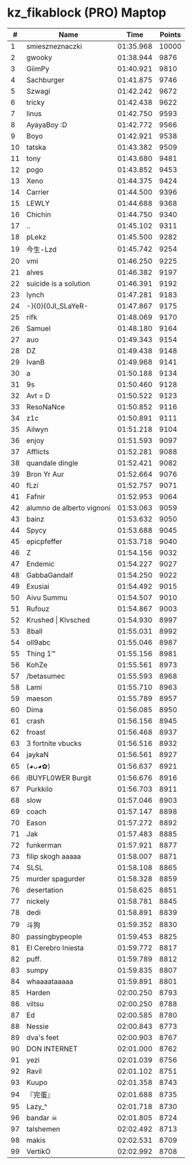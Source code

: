 # kz_fikablock (PRO) Maptop

|  # | Name | Time | Points |
|-------------- | -------------- | -------------- | -------------- | 
| 1 | smieszneznaczki | 01:35.968 | 10000 | 
| 2 | gwooky | 01:38.944 | 9876 | 
| 3 | GiimPy | 01:40.921 | 9810 | 
| 4 | Sachburger | 01:41.875 | 9746 | 
| 5 | Szwagi | 01:42.242 | 9672 | 
| 6 | tricky | 01:42.438 | 9622 | 
| 7 | linus | 01:42.750 | 9593 | 
| 8 | AyayaBoy :D | 01:42.772 | 9566 | 
| 9 | Boyo | 01:42.921 | 9538 | 
| 10 | tatska | 01:43.382 | 9509 | 
| 11 | tony | 01:43.680 | 9481 | 
| 12 | pogo | 01:43.852 | 9453 | 
| 13 | Xeno | 01:44.375 | 9424 | 
| 14 | Carrier | 01:44.500 | 9396 | 
| 15 | LEWLY | 01:44.688 | 9368 | 
| 16 | Chichin | 01:44.750 | 9340 | 
| 17 | .. | 01:45.102 | 9311 | 
| 18 | pLekz | 01:45.500 | 9282 | 
| 19 | 今生-Lzd | 01:45.742 | 9254 | 
| 20 | vmi | 01:46.250 | 9225 | 
| 21 | alves | 01:46.382 | 9197 | 
| 22 | suicide is a solution | 01:46.391 | 9192 | 
| 23 | lynch | 01:47.281 | 9183 | 
| 24 | -}{0}{0JI_SLaYeR- | 01:47.867 | 9175 | 
| 25 | rifk | 01:48.069 | 9170 | 
| 26 | Samuel | 01:48.180 | 9164 | 
| 27 | auo | 01:49.343 | 9154 | 
| 28 | DZ | 01:49.438 | 9148 | 
| 29 | IvanB | 01:49.968 | 9141 | 
| 30 | a | 01:50.188 | 9134 | 
| 31 | 9s | 01:50.460 | 9128 | 
| 32 | Avt = D | 01:50.522 | 9123 | 
| 33 | ResoNaNce | 01:50.852 | 9116 | 
| 34 | z1c | 01:50.891 | 9111 | 
| 35 | Ailwyn | 01:51.218 | 9104 | 
| 36 | enjoy | 01:51.593 | 9097 | 
| 37 | Afflicts | 01:52.281 | 9088 | 
| 38 | quandale dingle | 01:52.421 | 9082 | 
| 39 | Bron Yr Aur | 01:52.664 | 9076 | 
| 40 | fLzi | 01:52.757 | 9071 | 
| 41 | Fafnir | 01:52.953 | 9064 | 
| 42 | alumno de alberto vignoni | 01:53.063 | 9059 | 
| 43 | bainz | 01:53.632 | 9050 | 
| 44 | Spycy | 01:53.688 | 9045 | 
| 45 | epicpfeffer | 01:53.718 | 9040 | 
| 46 | Z | 01:54.156 | 9032 | 
| 47 | Endemic | 01:54.227 | 9027 | 
| 48 | GabbaGandalf | 01:54.250 | 9022 | 
| 49 | Exusiai | 01:54.492 | 9015 | 
| 50 | Aivu Summu | 01:54.507 | 9010 | 
| 51 | Rufouz | 01:54.867 | 9003 | 
| 52 | Krushed \| Klvsched | 01:54.930 | 8997 | 
| 53 | 8ball | 01:55.031 | 8992 | 
| 54 | oll9abc | 01:55.046 | 8987 | 
| 55 | Thing 1™ | 01:55.156 | 8981 | 
| 56 | KohZe | 01:55.561 | 8973 | 
| 57 | /betasumec | 01:55.593 | 8968 | 
| 58 | Lami | 01:55.710 | 8963 | 
| 59 | maeson | 01:55.789 | 8957 | 
| 60 | Dima | 01:56.085 | 8950 | 
| 61 | crash | 01:56.156 | 8945 | 
| 62 | froast | 01:56.468 | 8937 | 
| 63 | 3 fortnite vbucks | 01:56.516 | 8932 | 
| 64 | jaykaN | 01:56.561 | 8927 | 
| 65 | (◕ᴗ◕✿) | 01:56.637 | 8921 | 
| 66 | iBUYFL0WER Burgit | 01:56.676 | 8916 | 
| 67 | Purkkilo | 01:56.703 | 8911 | 
| 68 | slow | 01:57.046 | 8903 | 
| 69 | coach | 01:57.147 | 8898 | 
| 70 | Eason | 01:57.272 | 8892 | 
| 71 | Jak | 01:57.483 | 8885 | 
| 72 | funkerman | 01:57.921 | 8877 | 
| 73 | filip skogh aaaaa | 01:58.007 | 8871 | 
| 74 | SLSL | 01:58.108 | 8865 | 
| 75 | murder spagurder | 01:58.328 | 8859 | 
| 76 | desertation | 01:58.625 | 8851 | 
| 77 | nickely | 01:58.781 | 8845 | 
| 78 | dedi | 01:58.891 | 8839 | 
| 79 | 斗狗 | 01:59.352 | 8830 | 
| 80 | passingbypeople | 01:59.453 | 8825 | 
| 81 | El Cerebro Iniesta | 01:59.772 | 8817 | 
| 82 | puff. | 01:59.789 | 8812 | 
| 83 | sumpy | 01:59.835 | 8807 | 
| 84 | whaaaataaaaa | 01:59.891 | 8801 | 
| 85 | Harden | 02:00.250 | 8793 | 
| 86 | viltsu | 02:00.250 | 8788 | 
| 87 | Ed | 02:00.585 | 8780 | 
| 88 | Nessie | 02:00.843 | 8773 | 
| 89 | dva's feet | 02:00.903 | 8767 | 
| 90 | DON INTERNET | 02:01.000 | 8762 | 
| 91 | yezi | 02:01.039 | 8756 | 
| 92 | Ravil | 02:01.102 | 8751 | 
| 93 | Kuupo | 02:01.358 | 8743 | 
| 94 | 『完蛋』 | 02:01.688 | 8735 | 
| 95 | Lazy_^ | 02:01.718 | 8730 | 
| 96 | bandar ☠ | 02:01.805 | 8724 | 
| 97 | talshemen | 02:02.492 | 8713 | 
| 98 | makis | 02:02.531 | 8709 | 
| 99 | VertikO | 02:02.992 | 8708 | 

